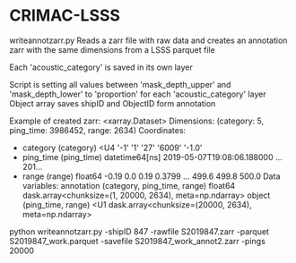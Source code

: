 # CRIMAC-LSSS

writeannotzarr.py
Reads a zarr file with raw data and creates an annotation zarr with the same dimensions from a LSSS parquet file

Each 'acoustic_category' is saved in its own layer

Script is setting all values between 'mask_depth_upper' and 'mask_depth_lower' to 'proportion' for each 'acoustic_category' layer
Object array saves shipID and ObjectID form annotation

Example of created zarr:
<xarray.Dataset>
Dimensions:     (category: 5, ping_time: 3986452, range: 2634)
Coordinates:
  * category    (category) <U4 '-1' '1' '27' '6009' '-1.0'
  * ping_time   (ping_time) datetime64[ns] 2019-05-07T19:08:06.188000 ... 201...
  * range       (range) float64 -0.19 0.0 0.19 0.3799 ... 499.6 499.8 500.0
Data variables:
    annotation  (category, ping_time, range) float64 dask.array<chunksize=(1, 20000, 2634), meta=np.ndarray>
    object      (ping_time, range) <U1 dask.array<chunksize=(20000, 2634), meta=np.ndarray>


python writeannotzarr.py -shipID 847 -rawfile S2019847.zarr -parquet S2019847_work.parquet -savefile S2019847_work_annot2.zarr -pings 20000
